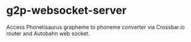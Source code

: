 # g2p-websocket-server
Access Phonetisaurus grapheme to phoneme converter via Crossbar.io router and Autobahn web socket.

